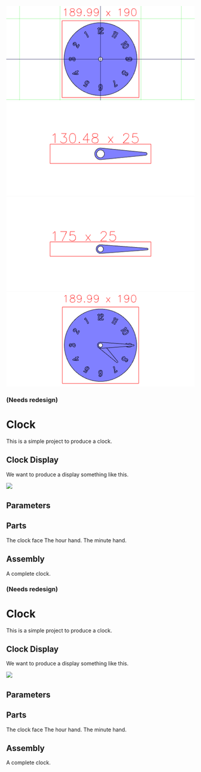 ![Image](clock.md.1.png)
![Image](clock.md.2.png)
![Image](clock.md.3.png)
![Image](clock.md.4.png)
### (Needs redesign)

# Clock

This is a simple project to produce a clock.

## Clock Display

We want to produce a display something like this.

<img src="https://upload.wikimedia.org/wikipedia/commons/a/a4/Wecker_mit_Radium.jpg" width="256">

## Parameters

## Parts
The clock face
The hour hand.
The minute hand.
## Assembly
A complete clock.
### (Needs redesign)

# Clock

This is a simple project to produce a clock.

## Clock Display

We want to produce a display something like this.

<img src="https://upload.wikimedia.org/wikipedia/commons/a/a4/Wecker_mit_Radium.jpg" width="256">

## Parameters

## Parts
The clock face
The hour hand.
The minute hand.
## Assembly
A complete clock.